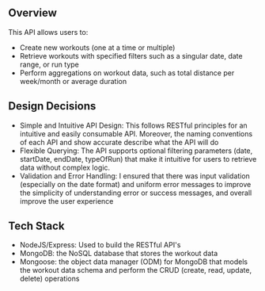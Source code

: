 ## Overview
This API allows users to:
- Create new workouts (one at a time or multiple)
- Retrieve workouts with specified filters such as a singular date, date range, or run type
- Perform aggregations on workout data, such as total distance per week/month or average duration

## Design Decisions
- Simple and Intuitive API Design: This follows RESTful principles for an intuitive and easily consumable API. Moreover, the naming conventions of each API and show accurate describe what the API will do
- Flexible Querying:  The API supports optional filtering parameters (date, startDate, endDate, typeOfRun) that make it intuitive for users to retrieve data without complex logic.
- Validation and Error Handling: I ensured that there was input validation (especially on the date format) and uniform error messages to improve the simplicity of understanding error or success messages, and overall improve the user experience
  
## Tech Stack
- NodeJS/Express: Used to build the RESTful API's
- MongoDB: the NoSQL database that stores the workout data
- Mongoose: the object data manager (ODM) for MongoDB that models the workout data schema and perform the CRUD (create, read, update, delete) operations
  
